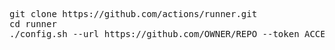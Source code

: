 
<pre>
git clone https://github.com/actions/runner.git
cd runner
./config.sh --url https://github.com/OWNER/REPO --token ACCESS_TOKEN

</pre>
